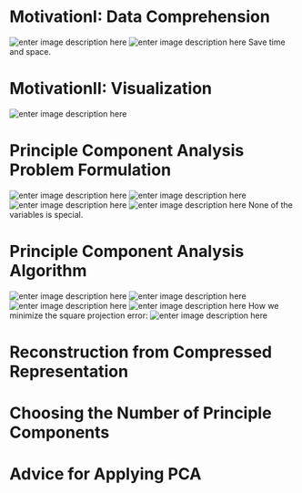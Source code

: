 # MotivationI: Data Comprehension
![enter image description here](https://lh3.googleusercontent.com/G8egsXADIKNmdPAD2STX35ltcA9wAOTeTTUXWYx6UWHO9FAXXbuTRePFNJ3H80-16wV8pqsMOxkW)
![enter image description here](https://lh3.googleusercontent.com/R3-eAOBcc8WhYkV1ZkVgtReiB-nkD93o2wqJrEvw7dhKEf-YcxhfKAMPa_NRq1_GmolKNQ7o7Icv)
Save time and space.

# MotivationII: Visualization

![enter image description here](https://lh3.googleusercontent.com/9LYrJT1R87Cor2zsNXNbTC_q8SCTGTtDnbWhhUVHo4vp5tff_wMPva-udECInuWM9Bv8rWA96n8v)

# Principle Component Analysis Problem Formulation

![enter image description here](https://lh3.googleusercontent.com/YmmManDvFGLCivdCuXKcBOGpPrIU49dtIgGK9RXZgqFgk_0zjv0T99eHx0uRj1xCI74cPrYf6Ese)
![enter image description here](https://lh3.googleusercontent.com/6iE65XVSMRm_0r2GnOZen5Wy2OE98idgwu_dY8YIqUEy5wduJ0n_HtMQIl5ewU1L-LH3YvSoeft9)
![enter image description here](https://lh3.googleusercontent.com/nLTL232bb0Ae3kiEjLh75-sGlAUvebUFzPRgnAkF_ovV6sbQBFsElDB51GJH2d2uQKvkLdmwBOti)
![enter image description here](https://lh3.googleusercontent.com/Ma2yYnF_22EZHsTDX0x8jUGbU9YuYB2dRbe7rvTKohSBPo2EpV5YTqIXwkzBNu0QSNZdtMJpqN0e)
None of the variables is special.

# Principle Component Analysis Algorithm

![enter image description here](https://lh3.googleusercontent.com/MqCRSVzbxapyBkeO0G3IjIzNlS7bTDrYBNHhHKlUSVtfVy8GoHv2CvMV3rJd-f3egcq1Cny9-mig)
![enter image description here](https://lh3.googleusercontent.com/KL3jZNIBAGUKqf8PpZTZmPEJ4B2184pmHvC8cPPjiGut0KEJDuFB1qCfGHCASL1CK2WoT8rfeCbu)
![enter image description here](https://lh3.googleusercontent.com/-v_gFRMB3vaHYWrYu91NsadHvVHq_0Kj8-oO20VqSQ-KdgpeTjAFPaagctZOAZn3Ng3gexLVyuDS)
![enter image description here](https://lh3.googleusercontent.com/wTr5oq8XRMTxo_4ayHgn4FiVl-Um5zSzSn5oc02TsNiorl67BOqRKtpdzyYbtsg8SjMKLOOngWhd)
How we minimize the square projection error:
![enter image description here](https://lh3.googleusercontent.com/nuJFGs-01FZf7CKgOgJ8LOSsZ0POizBaE5zcfEfznyhLPwk_FQ5DszWYczC1YPXnDXGkDIpeKzpQ)

# Reconstruction from Compressed Representation



# Choosing the Number of Principle Components



# Advice for Applying PCA



<!--stackedit_data:
eyJoaXN0b3J5IjpbMTMwOTU1ODI3NywxNTc5NDkwNjMwLC0xMD
gwODkwMjcyLDc3ODUyMTI3MiwtNjU0NzQ4OTc1LC01NjkwNTgw
NTFdfQ==
-->